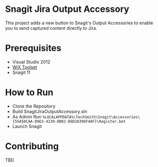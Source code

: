 # Snagit Jira Output Accessory 

This project adds a new button to Snagit's Output Accessories to enable you to send captured content directly to Jira.

# Prerequisites

* Visual Studio 2012
* [WiX Toolset](http://wixtoolset.org/)
* Snagit 11

# How to Run

* Clone the Repository
* Build SnagitJiraOutputAccessory.sln
* As Admin Run `%LOCALAPPDATA%\TechSmith\Snagit\Accessories\{55A50CAA-D9E3-4239-8B02-D6D2A396F4AF}\Register.bat`
* Launch Snagit

# Contributing

TBD
